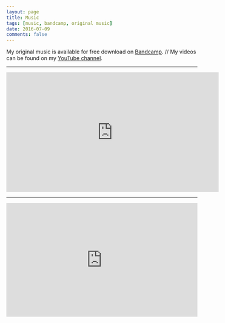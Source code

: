 ```yaml
---
layout: page
title: Music
tags: [music, bandcamp, original music]
date: 2016-07-09
comments: false
---
```


My original music is available for free download on [Bandcamp](emilyfoxmusic.bandcamp.com). // My videos can be found on my [YouTube channel](https://www.youtube.com/user/FoxxeMusic).

---

<iframe width="560" height="315" src="https://www.youtube.com/embed/8dRhvJSyDc8" frameborder="0" allowfullscreen></iframe>

---

<iframe style="border: 0; width: 100%; height: 300px;" src="https://bandcamp.com/EmbeddedPlayer/album=395267031/size=large/bgcol=ffffff/linkcol=0687f5/artwork=small/transparent=true/" seamless><a href="http://emilyfoxmusic.bandcamp.com/album/made-in-heaven">Made In Heaven by Emily Fox</a></iframe>
